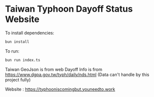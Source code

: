 # Taiwan Typhoon Dayoff Status Website

To install dependencies:

```bash
bun install
```

To run:

```bash
bun run index.ts
```

Taiwan GeoJson is from web
Dayoff Info is from https://www.dgpa.gov.tw/typh/daily/nds.html
(Data can't handle by this project fully)

Website : https://typhooniscomingbut.youneedto.work
